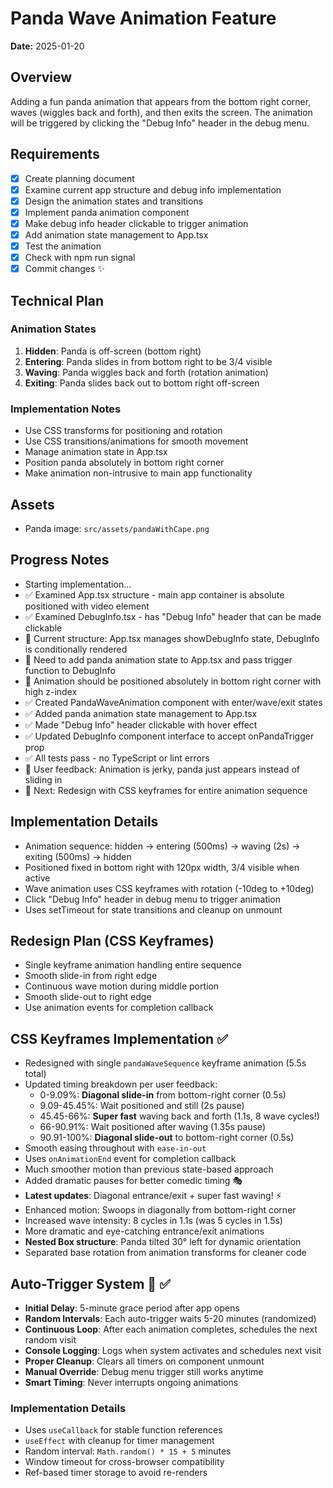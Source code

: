 # Panda Wave Animation Feature

**Date:** 2025-01-20

## Overview

Adding a fun panda animation that appears from the bottom right corner, waves (wiggles back and forth), and then exits the screen. The animation will be triggered by clicking the "Debug Info" header in the debug menu.

## Requirements

- [x] Create planning document
- [x] Examine current app structure and debug info implementation
- [x] Design the animation states and transitions
- [x] Implement panda animation component
- [x] Make debug info header clickable to trigger animation
- [x] Add animation state management to App.tsx
- [x] Test the animation
- [x] Check with npm run signal
- [x] Commit changes ✨

## Technical Plan

### Animation States

1. **Hidden**: Panda is off-screen (bottom right)
2. **Entering**: Panda slides in from bottom right to be 3/4 visible
3. **Waving**: Panda wiggles back and forth (rotation animation)
4. **Exiting**: Panda slides back out to bottom right off-screen

### Implementation Notes

- Use CSS transforms for positioning and rotation
- Use CSS transitions/animations for smooth movement
- Manage animation state in App.tsx
- Position panda absolutely in bottom right corner
- Make animation non-intrusive to main app functionality

## Assets

- Panda image: `src/assets/pandaWithCape.png`

## Progress Notes

- Starting implementation...
- ✅ Examined App.tsx structure - main app container is absolute positioned with video element
- ✅ Examined DebugInfo.tsx - has "Debug Info" header that can be made clickable
- 📝 Current structure: App.tsx manages showDebugInfo state, DebugInfo is conditionally rendered
- 📝 Need to add panda animation state to App.tsx and pass trigger function to DebugInfo
- 📝 Animation should be positioned absolutely in bottom right corner with high z-index
- ✅ Created PandaWaveAnimation component with enter/wave/exit states
- ✅ Added panda animation state management to App.tsx
- ✅ Made "Debug Info" header clickable with hover effect
- ✅ Updated DebugInfo component interface to accept onPandaTrigger prop
- ✅ All tests pass - no TypeScript or lint errors
- 🔧 User feedback: Animation is jerky, panda just appears instead of sliding in
- 📝 Next: Redesign with CSS keyframes for entire animation sequence

## Implementation Details

- Animation sequence: hidden → entering (500ms) → waving (2s) → exiting (500ms) → hidden
- Positioned fixed in bottom right with 120px width, 3/4 visible when active
- Wave animation uses CSS keyframes with rotation (-10deg to +10deg)
- Click "Debug Info" header in debug menu to trigger animation
- Uses setTimeout for state transitions and cleanup on unmount

## Redesign Plan (CSS Keyframes)

- Single keyframe animation handling entire sequence
- Smooth slide-in from right edge
- Continuous wave motion during middle portion
- Smooth slide-out to right edge
- Use animation events for completion callback

## CSS Keyframes Implementation ✅

- Redesigned with single `pandaWaveSequence` keyframe animation (5.5s total)
- Updated timing breakdown per user feedback:
  - 0-9.09%: **Diagonal slide-in** from bottom-right corner (0.5s)
  - 9.09-45.45%: Wait positioned and still (2s pause)
  - 45.45-66%: **Super fast** waving back and forth (1.1s, 8 wave cycles!)
  - 66-90.91%: Wait positioned after waving (1.35s pause)
  - 90.91-100%: **Diagonal slide-out** to bottom-right corner (0.5s)
- Smooth easing throughout with `ease-in-out`
- Uses `onAnimationEnd` event for completion callback
- Much smoother motion than previous state-based approach
- Added dramatic pauses for better comedic timing 🎭
- **Latest updates**: Diagonal entrance/exit + super fast waving! ⚡️
- Enhanced motion: Swoops in diagonally from bottom-right corner
- Increased wave intensity: 8 cycles in 1.1s (was 5 cycles in 1.5s)
- More dramatic and eye-catching entrance/exit animations
- **Nested Box structure**: Panda tilted 30° left for dynamic orientation
- Separated base rotation from animation transforms for cleaner code

## Auto-Trigger System 🎲 ✅

- **Initial Delay**: 5-minute grace period after app opens
- **Random Intervals**: Each auto-trigger waits 5-20 minutes (randomized)
- **Continuous Loop**: After each animation completes, schedules the next random visit
- **Console Logging**: Logs when system activates and schedules next visit
- **Proper Cleanup**: Clears all timers on component unmount
- **Manual Override**: Debug menu trigger still works anytime
- **Smart Timing**: Never interrupts ongoing animations

### Implementation Details

- Uses `useCallback` for stable function references
- `useEffect` with cleanup for timer management
- Random interval: `Math.random() * 15 + 5` minutes
- Window timeout for cross-browser compatibility
- Ref-based timer storage to avoid re-renders
